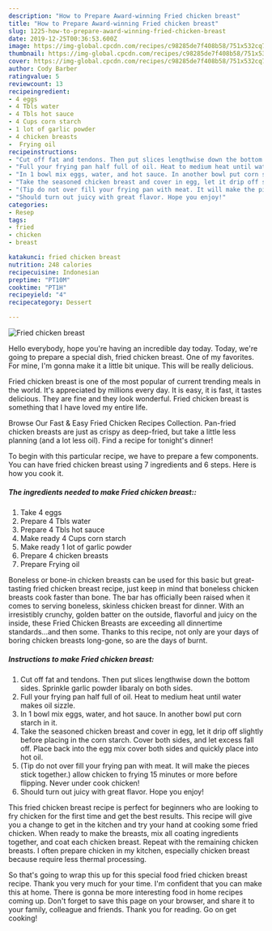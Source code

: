 ```yaml
---
description: "How to Prepare Award-winning Fried chicken breast"
title: "How to Prepare Award-winning Fried chicken breast"
slug: 1225-how-to-prepare-award-winning-fried-chicken-breast
date: 2019-12-25T00:36:53.600Z
image: https://img-global.cpcdn.com/recipes/c98285de7f408b58/751x532cq70/fried-chicken-breast-recipe-main-photo.jpg
thumbnail: https://img-global.cpcdn.com/recipes/c98285de7f408b58/751x532cq70/fried-chicken-breast-recipe-main-photo.jpg
cover: https://img-global.cpcdn.com/recipes/c98285de7f408b58/751x532cq70/fried-chicken-breast-recipe-main-photo.jpg
author: Cody Barber
ratingvalue: 5
reviewcount: 13
recipeingredient:
- 4 eggs
- 4 Tbls water
- 4 Tbls hot sauce
- 4 Cups corn starch
- 1 lot of garlic powder
- 4 chicken breasts
-  Frying oil
recipeinstructions:
- "Cut off fat and tendons. Then put slices lengthwise down the bottom sides. Sprinkle garlic powder libaraly on both sides."
- "Full your frying pan half full of oil. Heat to medium heat until water makes oil sizzle."
- "In 1 bowl mix eggs, water, and hot sauce. In another bowl put corn starch in it."
- "Take the seasoned chicken breast and cover in egg, let it drip off slightly before placing in the corn starch. Cover both sides, and let excess fall off. Place back into the egg mix cover both sides and quickly place into hot oil."
- "(Tip do not over fill your frying pan with meat. It will make the pieces stick together.) allow chicken to frying 15 minutes or more before flipping. Never under cook chicken!"
- "Should turn out juicy with great flavor. Hope you enjoy!"
categories:
- Resep
tags:
- fried
- chicken
- breast

katakunci: fried chicken breast
nutrition: 248 calories
recipecuisine: Indonesian
preptime: "PT10M"
cooktime: "PT1H"
recipeyield: "4"
recipecategory: Dessert

---
```



![Fried chicken breast](https://img-global.cpcdn.com/recipes/c98285de7f408b58/751x532cq70/fried-chicken-breast-recipe-main-photo.jpg)

Hello everybody, hope you're having an incredible day today. Today, we're going to prepare a special dish, fried chicken breast. One of my favorites. For mine, I'm gonna make it a little bit unique. This will be really delicious.

Fried chicken breast is one of the most popular of current trending meals in the world. It's appreciated by millions every day. It is easy, it is fast, it tastes delicious. They are fine and they look wonderful. Fried chicken breast is something that I have loved my entire life.

Browse Our Fast &amp; Easy Fried Chicken Recipes Collection. Pan-fried chicken breasts are just as crispy as deep-fried, but take a little less planning (and a lot less oil). Find a recipe for tonight&#39;s dinner!


To begin with this particular recipe, we have to prepare a few components. You can have fried chicken breast using 7 ingredients and 6 steps. Here is how you cook it.

##### The ingredients needed to make Fried chicken breast::

1. Take 4 eggs
1. Prepare 4 Tbls water
1. Prepare 4 Tbls hot sauce
1. Make ready 4 Cups corn starch
1. Make ready 1 lot of garlic powder
1. Prepare 4 chicken breasts
1. Prepare  Frying oil


Boneless or bone-in chicken breasts can be used for this basic but great-tasting fried chicken breast recipe, just keep in mind that boneless chicken breasts cook faster than bone. The bar has officially been raised when it comes to serving boneless, skinless chicken breast for dinner. With an irresistibly crunchy, golden batter on the outside, flavorful and juicy on the inside, these Fried Chicken Breasts are exceeding all dinnertime standards…and then some. Thanks to this recipe, not only are your days of boring chicken breasts long-gone, so are the days of burnt. 

##### Instructions to make Fried chicken breast:

1. Cut off fat and tendons. Then put slices lengthwise down the bottom sides. Sprinkle garlic powder libaraly on both sides.
1. Full your frying pan half full of oil. Heat to medium heat until water makes oil sizzle.
1. In 1 bowl mix eggs, water, and hot sauce. In another bowl put corn starch in it.
1. Take the seasoned chicken breast and cover in egg, let it drip off slightly before placing in the corn starch. Cover both sides, and let excess fall off. Place back into the egg mix cover both sides and quickly place into hot oil.
1. (Tip do not over fill your frying pan with meat. It will make the pieces stick together.) allow chicken to frying 15 minutes or more before flipping. Never under cook chicken!
1. Should turn out juicy with great flavor. Hope you enjoy!


This fried chicken breast recipe is perfect for beginners who are looking to fry chicken for the first time and get the best results. This recipe will give you a change to get in the kitchen and try your hand at cooking some fried chicken. When ready to make the breasts, mix all coating ingredients together, and coat each chicken breast. Repeat with the remaining chicken breasts. I often prepare chicken in my kitchen, especially chicken breast because require less thermal processing. 

So that's going to wrap this up for this special food fried chicken breast recipe. Thank you very much for your time. I'm confident that you can make this at home. There is gonna be more interesting food in home recipes coming up. Don't forget to save this page on your browser, and share it to your family, colleague and friends. Thank you for reading. Go on get cooking!
